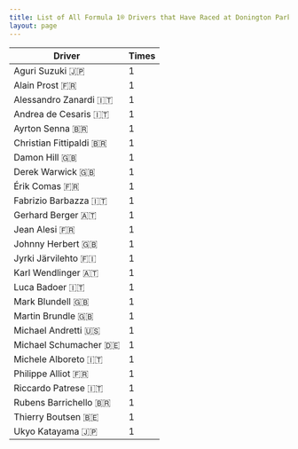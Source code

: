```yaml
---
title: List of All Formula 1® Drivers that Have Raced at Donington Park
layout: page
---
```



| Driver | Times |
|--|--|
| Aguri Suzuki 🇯🇵 | 1 |
| Alain Prost 🇫🇷 | 1 |
| Alessandro Zanardi 🇮🇹 | 1 |
| Andrea de Cesaris 🇮🇹 | 1 |
| Ayrton Senna 🇧🇷 | 1 |
| Christian Fittipaldi 🇧🇷 | 1 |
| Damon Hill 🇬🇧 | 1 |
| Derek Warwick 🇬🇧 | 1 |
| Érik Comas 🇫🇷 | 1 |
| Fabrizio Barbazza 🇮🇹 | 1 |
| Gerhard Berger 🇦🇹 | 1 |
| Jean Alesi 🇫🇷 | 1 |
| Johnny Herbert 🇬🇧 | 1 |
| Jyrki Järvilehto 🇫🇮 | 1 |
| Karl Wendlinger 🇦🇹 | 1 |
| Luca Badoer 🇮🇹 | 1 |
| Mark Blundell 🇬🇧 | 1 |
| Martin Brundle 🇬🇧 | 1 |
| Michael Andretti 🇺🇸 | 1 |
| Michael Schumacher 🇩🇪 | 1 |
| Michele Alboreto 🇮🇹 | 1 |
| Philippe Alliot 🇫🇷 | 1 |
| Riccardo Patrese 🇮🇹 | 1 |
| Rubens Barrichello 🇧🇷 | 1 |
| Thierry Boutsen 🇧🇪 | 1 |
| Ukyo Katayama 🇯🇵 | 1 |


